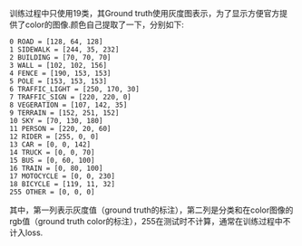 训练过程中只使用19类，其Ground truth使用灰度图表示，为了显示方便官方提供了color的图像.颜色自己提取了一下，分别如下: 
```
0 ROAD = [128, 64, 128]
1 SIDEWALK = [244, 35, 232]
2 BUILDING = [70, 70, 70]
3 WALL = [102, 102, 156]
4 FENCE = [190, 153, 153]
5 POLE = [153, 153, 153]
6 TRAFFIC_LIGHT = [250, 170, 30]
7 TRAFFIC_SIGN = [220, 220, 0]
8 VEGERATION = [107, 142, 35]
9 TERRAIN = [152, 251, 152]
10 SKY = [70, 130, 180]
11 PERSON = [220, 20, 60]
12 RIDER = [255, 0, 0]
13 CAR = [0, 0, 142]
14 TRUCK = [0, 0, 70]
15 BUS = [0, 60, 100]
16 TRAIN = [0, 80, 100]
17 MOTOCYCLE = [0, 0, 230]
18 BICYCLE = [119, 11, 32]
255 OTHER = [0, 0, 0]
```  
其中，第一列表示灰度值（ground truth的标注），第二列是分类和在color图像的rgb值（ground truth color的标注），255在测试时不计算，通常在训练过程中不计入loss.
